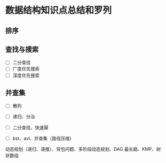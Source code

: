 ---
---

# 数据结构知识点总结和罗列

## 排序

## 查找与搜索

- [ ] 二分查找
- [ ] 广度优先搜索
- [ ] 深度优先搜索

## 并查集

- [ ] 散列
- [ ] 递归、分治
- [ ] 二分查找、快速幂
- [ ] bst、avl、并查集（路径压缩）



动态规划（递归、递推）、背包问题、多阶段动态规划、DAG 最长路、KMP、树状数组
